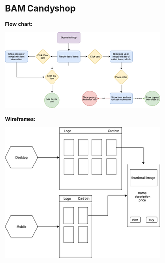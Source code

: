 # BAM Candyshop
### Flow chart:
![Flow chart](https://github.com/albinario/BAM-candyshop/blob/main/flow-chart.png)

### Wireframes:
![Wireframes](https://github.com/albinario/BAM-candyshop/blob/main/wireframes.png)
